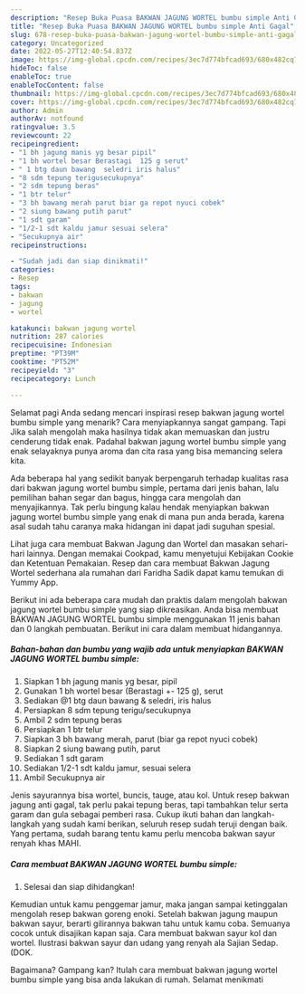 ```yaml
---
description: "Resep Buka Puasa BAKWAN JAGUNG WORTEL bumbu simple Anti Gagal"
title: "Resep Buka Puasa BAKWAN JAGUNG WORTEL bumbu simple Anti Gagal"
slug: 678-resep-buka-puasa-bakwan-jagung-wortel-bumbu-simple-anti-gagal
category: Uncategorized
date: 2022-05-27T12:40:54.837Z
image: https://img-global.cpcdn.com/recipes/3ec7d774bfcad693/680x482cq70/bakwan-jagung-wortel-bumbu-simple-foto-resep-utama.jpg
hideToc: false
enableToc: true
enableTocContent: false
thumbnail: https://img-global.cpcdn.com/recipes/3ec7d774bfcad693/680x482cq70/bakwan-jagung-wortel-bumbu-simple-foto-resep-utama.jpg
cover: https://img-global.cpcdn.com/recipes/3ec7d774bfcad693/680x482cq70/bakwan-jagung-wortel-bumbu-simple-foto-resep-utama.jpg
author: Admin
authorAv: notfound
ratingvalue: 3.5
reviewcount: 22
recipeingredient:
- "1 bh jagung manis yg besar pipil"
- "1 bh wortel besar Berastagi  125 g serut"
- " 1 btg daun bawang  seledri iris halus"
- "8 sdm tepung terigusecukupnya"
- "2 sdm tepung beras"
- "1 btr telur"
- "3 bh bawang merah parut biar ga repot nyuci cobek"
- "2 siung bawang putih parut"
- "1 sdt garam"
- "1/2-1 sdt kaldu jamur sesuai selera"
- "Secukupnya air"
recipeinstructions:

- "Sudah jadi dan siap dinikmati!"
categories:
- Resep
tags:
- bakwan
- jagung
- wortel

katakunci: bakwan jagung wortel 
nutrition: 287 calories
recipecuisine: Indonesian
preptime: "PT39M"
cooktime: "PT52M"
recipeyield: "3"
recipecategory: Lunch

---
```



Selamat pagi Anda sedang mencari inspirasi resep bakwan jagung wortel bumbu simple yang menarik? Cara menyiapkannya sangat gampang. Tapi Jika salah mengolah maka hasilnya tidak akan memuaskan dan justru cenderung tidak enak. Padahal bakwan jagung wortel bumbu simple yang enak selayaknya punya aroma dan cita rasa yang bisa memancing selera kita.


Ada beberapa hal yang sedikit banyak berpengaruh terhadap kualitas rasa dari bakwan jagung wortel bumbu simple, pertama dari jenis bahan, lalu pemilihan bahan segar dan bagus, hingga cara mengolah dan menyajikannya. Tak perlu bingung kalau hendak menyiapkan bakwan jagung wortel bumbu simple yang enak di mana pun anda berada, karena asal sudah tahu caranya maka hidangan ini dapat jadi suguhan spesial.

Lihat juga cara membuat Bakwan Jagung dan Wortel dan masakan sehari-hari lainnya. Dengan memakai Cookpad, kamu menyetujui Kebijakan Cookie dan Ketentuan Pemakaian. Resep dan cara membuat Bakwan Jagung Wortel sederhana ala rumahan dari Faridha Sadik dapat kamu temukan di Yummy App.


Berikut ini ada beberapa cara mudah dan praktis dalam mengolah bakwan jagung wortel bumbu simple yang siap dikreasikan. Anda bisa membuat BAKWAN JAGUNG WORTEL bumbu simple menggunakan 11 jenis bahan dan 0 langkah pembuatan. Berikut ini cara dalam membuat hidangannya.

<!--inarticleads1-->

##### Bahan-bahan dan bumbu yang wajib ada untuk menyiapkan BAKWAN JAGUNG WORTEL bumbu simple:

1. Siapkan 1 bh jagung manis yg besar, pipil
1. Gunakan 1 bh wortel besar (Berastagi +- 125 g), serut
1. Sediakan  @1 btg daun bawang &amp; seledri, iris halus
1. Persiapkan 8 sdm tepung terigu/secukupnya
1. Ambil 2 sdm tepung beras
1. Persiapkan 1 btr telur
1. Siapkan 3 bh bawang merah, parut (biar ga repot nyuci cobek)
1. Siapkan 2 siung bawang putih, parut
1. Sediakan 1 sdt garam
1. Sediakan 1/2-1 sdt kaldu jamur, sesuai selera
1. Ambil Secukupnya air


Jenis sayurannya bisa wortel, buncis, tauge, atau kol. Untuk resep bakwan jagung anti gagal, tak perlu pakai tepung beras, tapi tambahkan telur serta garam dan gula sebagai pemberi rasa. Cukup ikuti bahan dan langkah-langkah yang sudah kami berikan, seluruh resep sudah teruji dengan baik. Yang pertama, sudah barang tentu kamu perlu mencoba bakwan sayur renyah khas MAHI. 

<!--inarticleads2-->

##### Cara membuat BAKWAN JAGUNG WORTEL bumbu simple:


1. Selesai dan siap dihidangkan!

Kemudian untuk kamu penggemar jamur, maka jangan sampai ketinggalan mengolah resep bakwan goreng enoki. Setelah bakwan jagung maupun bakwan sayur, berarti gilirannya bakwan tahu untuk kamu coba. Semuanya cocok untuk disajikan kapan saja. Cara membuat bakwan sayur kol dan wortel. Ilustrasi bakwan sayur dan udang yang renyah ala Sajian Sedap. (DOK. 

Bagaimana? Gampang kan? Itulah cara membuat bakwan jagung wortel bumbu simple yang bisa anda lakukan di rumah. Selamat menikmati
